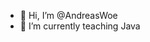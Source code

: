 - 👋 Hi, I’m @AndreasWoe
- 🌱 I’m currently teaching Java

<!---
AndreasWoe/AndreasWoe is a ✨ special ✨ repository because its `README.md` (this file) appears on your GitHub profile.
You can click the Preview link to take a look at your changes.
--->
